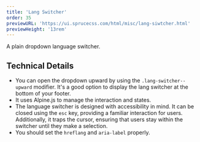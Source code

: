 ```yaml
---
title: 'Lang Switcher'
order: 35
previewURL: 'https://ui.sprucecss.com/html/misc/lang-siwtcher.html'
previewHeight: '13rem'
---
```


<p class="lead">A plain dropdown language switcher.</p>

## Technical Details

- You can open the dropdown upward by using the `.lang-switcher--upward` modifier. It's a good option to display the lang switcher at the bottom of your footer.
- It uses Alpine.js to manage the interaction and states.
- The language switcher is designed with accessibility in mind. It can be closed using the `esc` key, providing a familiar interaction for users. Additionally, it traps the cursor, ensuring that users stay within the switcher until they make a selection.
- You should set the `hreflang` and `aria-label` properly.
